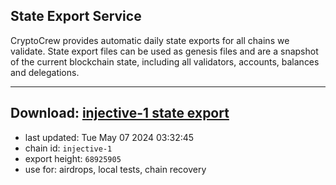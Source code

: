 ## State Export Service
CryptoCrew provides automatic daily state exports for all chains we validate. State export files can be used as genesis files and are a snapshot of the current blockchain state, including all validators, accounts, balances and delegations.

---
**Download: [injective-1 state export](https://dl-eu2.ccvalidators.com/SERVICE/injective/injective-1_export_68925905.json)**
---

- last updated: Tue May 07 2024 03:32:45
- chain id: `injective-1`
- export height: `68925905`
- use for: airdrops, local tests, chain recovery
